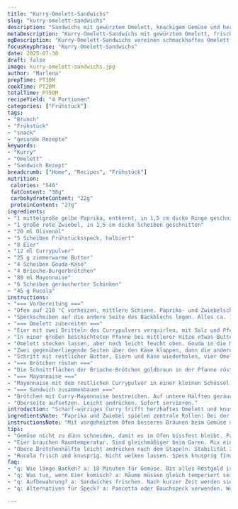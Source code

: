 ```yaml
---
title: "Kurry-Omelett-Sandwichs"
slug: "kurry-omelett-sandwichs"
description: "Sandwichs mit gewürztem Omelett, knackigem Gemüse und herzhafter Beilage. Gebratener Speck trifft auf würzige Mayonnaise mit Curry, ergänzt durch rauchigen Schinken und frischen Rucola. Einfaches Zusammenspiel aus klassischen und exotischen Aromen, unterstützt durch leicht gebräunte Briochebuns. Gemüse wird geröstet, Speck wird kross, Omeletts mit Käse verpackt. Die Currygewürzmischung ist dezent, aber spürbar. Insgesamt vier großzügige Sandwiches, perfekt für ein reichhaltiges Frühstück oder Brunch."
metaDescription: "Kurry-Omelett-Sandwichs mit gewürztem Omelett, frischem Gemüse und rauchigem Speck. Ideal für ein herzhaftes Frühstück oder Brunch."
ogDescription: "Kurry-Omelett-Sandwichs vereinen schmackhaftes Omelett, knackiges Gemüse und krossen Speck. Perfekt für jeden Brunch."
focusKeyphrase: "Kurry-Omelett-Sandwichs"
date: 2025-07-30
draft: false
image: kurry-omelett-sandwichs.jpg
author: "Marlena"
prepTime: PT30M
cookTime: PT20M
totalTime: PT50M
recipeYield: "4 Portionen"
categories: ["Frühstück"]
tags:
- "Brunch"
- "Frühstück"
- "snack"
- "gesunde Rezepte"
keywords:
- "Kurry"
- "Omelett"
- "Sandwich Rezept"
breadcrumb: ["Home", "Recipes", "Frühstück"]
nutrition: 
 calories: "540"
 fatContent: "38g"
 carbohydrateContent: "22g"
 proteinContent: "27g"
ingredients:
- "1 mittelgroße gelbe Paprika, entkernt, in 1,5 cm dicke Ringe geschnitten"
- "1 große rote Zwiebel, in 1,5 cm dicke Scheiben geschnitten"
- "20 ml Olivenöl"
- "5 Scheiben Frühstücksspeck, halbiert"
- "8 Eier"
- "12 ml Currypulver"
- "25 g zimmerwarme Butter"
- "4 Scheiben Gouda-Käse"
- "4 Brioche-Burgerbrötchen"
- "80 ml Mayonnaise"
- "6 Scheiben geräucherter Schinken"
- "45 g Rucola"
instructions:
- "=== Vorbereitung ==="
- "Ofen auf 210 °C vorheizen, mittlere Schiene. Paprika- und Zwiebelscheiben mit Olivenöl, Salz und Pfeffer mischen. Auf ein Backblech legen."
- "Speckscheiben auf die andere Seite des Backblechs legen. Alles ca. 18 Minuten backen. Gemüse und Speck auf Küchenpapier geben, Fett abtropfen lassen. Ebenfalls leicht salzen und pfeffern."
- "=== Omelett zubereiten ==="
- "Eier mit zwei Dritteln des Currypulvers verquirlen, mit Salz und Pfeffer abschmecken."
- "In einer großen beschichteten Pfanne bei mittlerer Hitze etwas Butter schmelzen. Ein Viertel der Eimischung hineingeben."
- "Omelett stocken lassen, aber noch leicht feucht oben. Gouda in die Mitte legen."
- "Zwei gegenüberliegende Seiten über den Käse klappen, dann die anderen Seiten, sodass ein Quadrat entsteht. Herausnehmen, auf einen Teller legen."
- "Schritt mit restlicher Butter, Eiern und Käse wiederholen, vier Omeletts insgesamt."
- "=== Brötchen rösten ==="
- "Die Schnittflächen der Brioche-Brötchen goldbraun in der Pfanne rösten."
- "=== Mayonnaise ==="
- "Mayonnaise mit dem restlichen Currypulver in einer kleinen Schüssel vermischen."
- "=== Sandwich zusammenbauen ==="
- "Brötchen mit Curry-Mayonnaise bestreichen. Auf untere Hälften geräucherten Schinken, Omelett, geröstete Paprika und Zwiebeln, knusprigen Speck und Rucola schichten."
- "Oberseite aufsetzen. Leicht andrücken. Sofort servieren."
introduction: "Scharf-würziges Curry trifft herzhaftes Omelett und knusprigen Speck im Chor. Das Gemüse solll nicht matschig werden, sondern hat Röstaromen und Biss. Geringfügige Anpassungen bei Zeit und Mengen, um Textur und Geschmack auszubalancieren. Rote Zwiebel darf süß bleiben, Paprika wird bissfest geröstet. Die Mischung aus Räucherschinken und Bacon liefert Tiefe. Käse schmilzt innen, umhüllt vom Omelett, etwas Butter für die Pfanne. Curry-Mayonnaise sorgt für überraschende Note, prickelnd und sanft zugleich. Alles eingepackt in leicht getoasteten Brioche, fluffig mit minimaler Kruste. Kein schnelles Snack, sondern sorgfältig geschichteter Biss."
ingredientsNote: "Paprika und Zwiebel spielen zentrale Rollen: Bei der Wahl der Paprika gelbe Sorte nimmt die Süße, rote Zwiebel bringt milde Schärfe. Wichtig: Nicht zu dünn schneiden, sonst zu weich im Ofen. Olivenöl nutzt man sparsam, nur um Röstaromen zu ermöglichen, nicht zum Braten. Statt Frühstücksspeck kann auch Pancetta oder dünn geschnittener Bauchspeck verwendet werden. Eier müssen Raumtemperatur haben, um gleichmäßiger zu garen. Das Currypulver selbst ist mild, ändert nicht radikal den Eigengeschmack, sondern hebt ihn nur leicht an. Butter ist für das Omelett unerlässlich, ohne Fett entsteht keine zarte Oberfläche. Gouda tauscht Mozzarella aus: etwas würziger und besser schmelzend. Schinken leicht geräuchert, keine süße Kochschinkenart. Rucola frisch, nicht welk. Mayonnaise einfach, keine Ketchupzusätze."
instructionsNote: "Mit vorgeheiztem Ofen besseres Bräunen beim Gemüse und beim Speck, zu lange Backzeiten führen zu Trockenheit. Nach Backen alles gut mit Küchenpapier trocken tupfen, gerade Speck-Fett beeinflusst sonst Textur der Sandwiches. Das Ei-Curry-Mix sofort verarbeiten, nicht stehen lassen, sonst verändert sich Farbe. Butter in der Pfanne heiß, aber nicht rauchend, verleiht schöne Bräunung ohne anbrennen. Omelett nicht komplett durchgaren, etwas feuchte Oberfläche für Käse-Schmelze. Falten zum Quadrat am besten mit Pfannenwender stabilisieren, sonst bricht das Omelett. Eierportionen exakt ruhig nehmen, sonst Ungleichheiten beim Stapeln. Brötchen möglichst frisch, mittig aufschneiden für bessere Handhabung. Mayonnaise-Curry-Mischung schmeckt intensiver nach 5 Minuten Ruhe. Schichten in Sandwich nach Sorte und Textur, damit kein Teil matschig wird. Sofort essen, sonst verliert Brötchen Feuchtigkeit und wird labberig."
tips:
- "Gemüse nicht zu dünn schneiden, damit es im Ofen bissfest bleibt. Paprika sollte süß schmecken, Zwiebel mild. Röstaromen sind wichtig: Paprika leicht anbräunen. Nur mit wenig Öl rösten. Zu viel macht alles ölig. Weniger ist oft mehr. Timing ist hier entscheidend."
- "Eier brauchen Raumtemperatur. Sind gleichmäßiger beim Garen. Mix einfach verquirlen, aber nicht zu lange stehen lassen. Ansonsten ist die Farbe nicht mehr appetitlich. Currypulver erst später dazugeben. Geben Aromen erst im Omelett voll zur Geltung. Timing genau beachten."
- "Obere Brötchenhälfte leicht andrücken nach dem Stapeln. Stabilität zählt. Rösten nicht forgetten. Goldbraun bringt das Aroma heraus. In der Pfanne kurz aufheizen. Manchmal Kleinigkeiten einfach wichtig sind, für das perfekte Sandwich. Mehrtextur ist mehr Spaß."
- "Rucola frisch und knusprig. Nicht welken lassen. Speck knusprig finden bevor alles schichten. Sonst wird's matschig. Wichtig: alles gut abtropfen lassen. Fett macht das Sandwich schwer. Und geräucherter Schinken gibt diesen besonderen Geschmack. Würzig, nicht süß."
faq:
- "q: Wie länge Backen? a: 18 Minuten für Gemüse. Bis alles Rostgold ist. Speck muss auch knusprig sein. Gut abtropfen, sonst alles matschig. Timing ist wichtig."
- "q: Was tun, wenn Eier komisch? a: Räume müssen gleich temperiert sein. Kein zerkochen der Eier. Mische nicht zu lange. Färbt sich die Mischung komisch, gleich benutzen. Aromen gehen verloren."
- "q: Aufbewahrung? a: Sandwiches frischen. Nach kurzer Zeit werden sie labbrig. Kühlschrank hält sie bis zu 2 Tage frisch. Bestenfalls gleich servieren. Rucola wird weich, das ist nicht gut."
- "q: Alternativen für Speck? a: Pancetta oder Bauchspeck verwenden. Wenn du Käse magst, versuche Feta oder Mozzarella. Aber die Textur wird anders. Schinken kann auch variieren."

---
```

